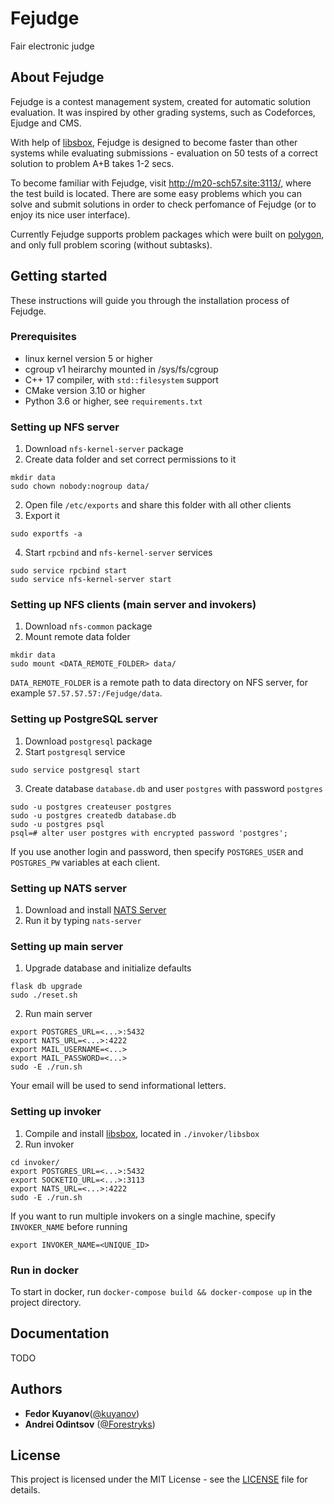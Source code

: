 # Fejudge

Fair electronic judge

## About Fejudge

Fejudge is a contest management system, created for automatic solution evaluation. It was inspired by other grading systems, such as Codeforces, Ejudge and CMS.

With help of [libsbox](https://github.com/Forestryks/libsbox), Fejudge is designed to become faster than other systems while evaluating submissions - evaluation on 50 tests of a correct solution to problem A+B takes 1-2 secs.

To become familiar with Fejudge, visit http://m20-sch57.site:3113/, where the test build is located. There are some easy problems which you can solve and submit solutions in order to check perfomance of Fejudge (or to enjoy its nice user interface).

Currently Fejudge supports problem packages which were built on [polygon](http://polygon.codeforces.com), and only full problem scoring (without subtasks).

## Getting started

These instructions will guide you through the installation process of Fejudge.

### Prerequisites

- linux kernel version 5 or higher
- cgroup v1 heirarchy mounted in /sys/fs/cgroup
- C++ 17 compiler, with `std::filesystem` support
- CMake version 3.10 or higher
- Python 3.6 or higher, see `requirements.txt`

### Setting up NFS server

1. Download `nfs-kernel-server` package
2. Create data folder and set correct permissions to it
```
mkdir data
sudo chown nobody:nogroup data/
```
2. Open file `/etc/exports` and share this folder with all other clients
3. Export it
```
sudo exportfs -a
```
4. Start `rpcbind` and `nfs-kernel-server` services
```
sudo service rpcbind start
sudo service nfs-kernel-server start
```

### Setting up NFS clients (main server and invokers)

1. Download `nfs-common` package
2. Mount remote data folder
```
mkdir data
sudo mount <DATA_REMOTE_FOLDER> data/
```
`DATA_REMOTE_FOLDER` is a remote path to data directory on NFS server, for example `57.57.57.57:/Fejudge/data`.

### Setting up PostgreSQL server

1. Download `postgresql` package
2. Start `postgresql` service
```
sudo service postgresql start
```
3. Create database `database.db` and user `postgres` with password `postgres`
```
sudo -u postgres createuser postgres
sudo -u postgres createdb database.db
sudo -u postgres psql
psql=# alter user postgres with encrypted password 'postgres';
```
If you use another login and password, then specify `POSTGRES_USER` and `POSTGRES_PW` variables at each client.

### Setting up NATS server

1. Download and install [NATS Server](https://docs.nats.io/nats-server/installation)
2. Run it by typing `nats-server`

### Setting up main server

1. Upgrade database and initialize defaults
```
flask db upgrade
sudo ./reset.sh
```
2. Run main server
```
export POSTGRES_URL=<...>:5432
export NATS_URL=<...>:4222
export MAIL_USERNAME=<...>
export MAIL_PASSWORD=<...>
sudo -E ./run.sh
```
Your email will be used to send informational letters.

### Setting up invoker

1. Compile and install [libsbox](https://github.com/Forestryks/libsbox), located in `./invoker/libsbox`
2. Run invoker
```
cd invoker/
export POSTGRES_URL=<...>:5432
export SOCKETIO_URL=<...>:3113
export NATS_URL=<...>:4222
sudo -E ./run.sh
```
If you want to run multiple invokers on a single machine, specify `INVOKER_NAME` before running
```
export INVOKER_NAME=<UNIQUE_ID>
```

### Run in docker

To start in docker, run `docker-compose build && docker-compose up` in the project directory.

## Documentation

TODO

## Authors

- **Fedor Kuyanov**([@kuyanov](https://github.com/kuyanov))
- **Andrei Odintsov** ([@Forestryks](https://github.com/Forestryks))

## License

This project is licensed under the MIT License - see the [LICENSE](LICENSE) file for details.


